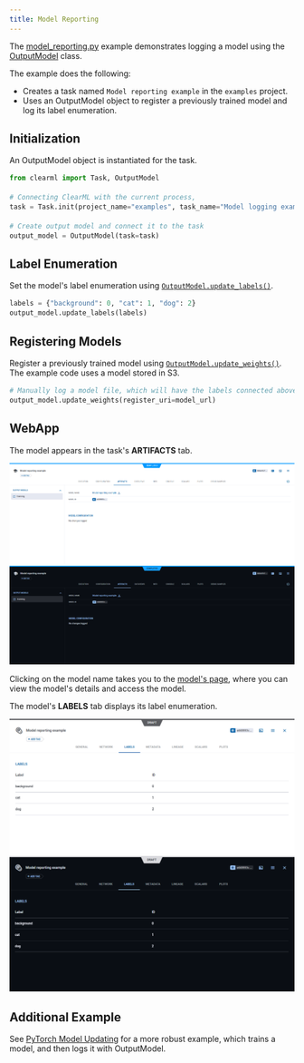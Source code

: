 ```yaml
---
title: Model Reporting
---
```


The [model_reporting.py](https://github.com/clearml/clearml/blob/master/examples/reporting/model_reporting.py) example 
demonstrates logging a model using the [OutputModel](../../references/sdk/model_outputmodel.md) 
class. 

The example does the following:
* Creates a task named `Model reporting example` in the `examples` project.
* Uses an OutputModel object to register a previously trained model and log its label enumeration.

## Initialization
An OutputModel object is instantiated for the task. 

```python
from clearml import Task, OutputModel

# Connecting ClearML with the current process,
task = Task.init(project_name="examples", task_name="Model logging example")
 
# Create output model and connect it to the task
output_model = OutputModel(task=task)
```

## Label Enumeration

Set the model's label enumeration using [`OutputModel.update_labels()`](../../references/sdk/model_outputmodel.md#update_labels).

```python
labels = {"background": 0, "cat": 1, "dog": 2}
output_model.update_labels(labels)
```

## Registering Models
Register a previously trained model using [`OutputModel.update_weights()`](../../references/sdk/model_outputmodel.md#update_weights). 
The example code uses a model stored in S3.

```python
# Manually log a model file, which will have the labels connected above
output_model.update_weights(register_uri=model_url)
```

## WebApp
The model appears in the task's **ARTIFACTS** tab.

![Task artifacts](../../img/examples_model_logging_artifacts.png#light-mode-only)
![Task artifacts](../../img/examples_model_logging_artifacts_dark.png#dark-mode-only)

Clicking on the model name takes you to the [model's page](../../webapp/webapp_model_viewing.md), where you can view the 
model's details and access the model.

The model's **LABELS** tab displays its label enumeration.

![Model Labels tab](../../img/examples_model_logging_labels.png#light-mode-only)
![Model Labels tab](../../img/examples_model_logging_labels_dark.png#dark-mode-only)

## Additional Example

See [PyTorch Model Updating](../frameworks/pytorch/model_updating.md) for a more robust example, which trains a model, 
and then logs it with OutputModel.
